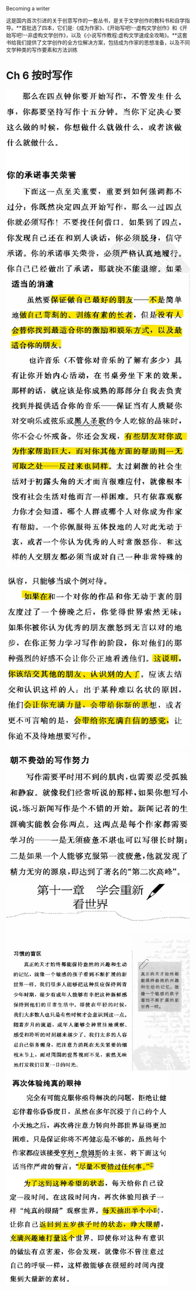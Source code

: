  Becoming a writer 



这是国内首次引进的关于创意写作的一套丛书，是关于文学创作的教科书和自学指导。**首批选了四本，它们是:《成为作家》、《开始写吧!--虚构文学创作》和《开始写吧!--非虚构文学创作》，以及《小说写作教程:虚构文学速成全攻略》。**这套书给我们提供了文学创作的全方位解决方案，包括成为作家的思想准备，以及不同文学种类的写作要素和方法训练



# Ch 6 按时写作

![image-20250614090242705](../images/image-20250614090242705.webp)![image-20250614090613534](../images/image-20250614090613534.webp)

![image-20250614090647734](../images/image-20250614090647734.webp)

![image-20250614090909303](../images/image-20250614090909303.webp)

![image-20250614091035735](../images/image-20250614091035735.webp)![image-20250614091105596](../images/image-20250614091105596.webp)![image-20250614091137327](../images/image-20250614091137327.webp)